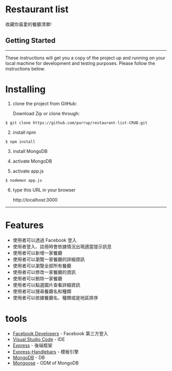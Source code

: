 # Restaurant list

收藏你喜愛的餐廳清單!

## Getting Started

---

These instructions will get you a copy of the project up and running on your local machine for development and testing purposes. Please follow the instructions below.

# Installing

1. clone the project from GitHub:

   Download Zip or clone through:

```
$ git clone https://github.com/purrup/restaurant-list-CRUD.git
```

2. install npm

```
$ npm install
```

3. install MongoDB

4. activate MongoDB

5. activate app.js

```
$ nodemon app.js
```

6. type this URL in your browser

   http://localhost:3000

---

# Features

- 使用者可以透過 Facebook 登入
- 使用者登入、註冊時會依據情況出現適當提示訊息
- 使用者可以新增一家餐廳
- 使用者可以瀏覽一家餐廳的詳細資訊
- 使用者可以瀏覽全部所有餐廳
- 使用者可以修改一家餐廳的資訊
- 使用者可以刪除一家餐廳
- 使用者可以點選圖片查看詳細資訊
- 使用者可以搜尋餐廳名和種類
- 使用者可以依據餐廳名、種類或是地區排序

# tools

- [Facebook Developers](https://developers.facebook.com/) - Facebook 第三方登入
- [Visual Studio Code](https://visualstudio.microsoft.com/zh-hant/) - IDE
- [Express](https://www.npmjs.com/package/express) - 後端框架
- [Express-Handlebars](https://www.npmjs.com/package/express-handlebars) - 模板引擎
- [MongoDB](https://www.mongodb.com/) - DB
- [Mongoose](https://www.npmjs.com/package/mongoose) - ODM of MongoDB
